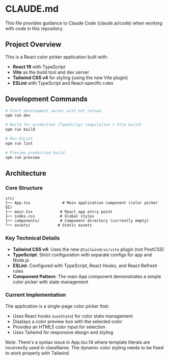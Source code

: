 # CLAUDE.md

This file provides guidance to Claude Code (claude.ai/code) when working with code in this repository.

## Project Overview

This is a React color picker application built with:
- **React 19** with TypeScript
- **Vite** as the build tool and dev server
- **Tailwind CSS v4** for styling (using the new Vite plugin)
- **ESLint** with TypeScript and React-specific rules

## Development Commands

```bash
# Start development server with hot reload
npm run dev

# Build for production (TypeScript compilation + Vite build)
npm run build

# Run ESLint
npm run lint

# Preview production build
npm run preview
```

## Architecture

### Core Structure
```
src/
├── App.tsx              # Main application component (color picker UI)
├── main.tsx            # React app entry point
├── index.css           # Global styles
├── components/         # Component directory (currently empty)
└── assets/            # Static assets
```

### Key Technical Details

- **Tailwind CSS v4**: Uses the new `@tailwindcss/vite` plugin (not PostCSS)
- **TypeScript**: Strict configuration with separate configs for app and Node.js
- **ESLint**: Configured with TypeScript, React Hooks, and React Refresh rules
- **Component Pattern**: The main App component demonstrates a simple color picker with state management

### Current Implementation

The application is a single-page color picker that:
- Uses React hooks (`useState`) for color state management
- Displays a color preview box with the selected color
- Provides an HTML5 color input for selection
- Uses Tailwind for responsive design and styling

Note: There's a syntax issue in App.tsx:14 where template literals are incorrectly used in className. The dynamic color styling needs to be fixed to work properly with Tailwind.